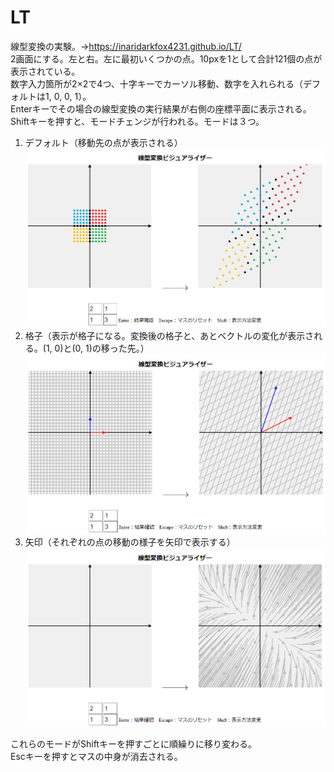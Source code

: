 # LT  
線型変換の実験。→https://inaridarkfox4231.github.io/LT/  
2画面にする。左と右。左に最初いくつかの点。10pxを1として合計121個の点が表示されている。  
数字入力箇所が2×2で4つ、十字キーでカーソル移動、数字を入れられる（デフォルトは1, 0, 0, 1）。  
Enterキーでその場合の線型変換の実行結果が右側の座標平面に表示される。  
Shiftキーを押すと、モードチェンジが行われる。モードは３つ。  
1. デフォルト（移動先の点が表示される）  
![sampleimage](https://github.com/inaridarkfox4231/LT/blob/gh-pages/images/transform_1.PNG)
2. 格子（表示が格子になる。変換後の格子と、あとベクトルの変化が表示される。(1, 0)と(0, 1)の移った先。）  
![sampleimage](https://github.com/inaridarkfox4231/LT/blob/gh-pages/images/transform_2.PNG)
3. 矢印（それぞれの点の移動の様子を矢印で表示する）  
![sampleimage](https://github.com/inaridarkfox4231/LT/blob/gh-pages/images/transform_3.PNG)

これらのモードがShiftキーを押すごとに順繰りに移り変わる。  
Escキーを押すとマスの中身が消去される。
